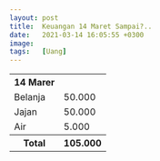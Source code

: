 ```yaml
---
layout: post
title:  Keuangan 14 Maret Sampai?..
date:   2021-03-14 16:05:55 +0300
image:  
tags:   [Uang]
---
```

<table>
  <tr>
    <th>14 Marer</th>
  </tr>
  <tr>
    <td>Belanja</td>
    <td>50.000</td>
  </tr>
  <tr>
    <td>Jajan</td>
    <td>50.000</td>
  </tr>
  <tr>
    <td>Air</td>
    <td>5.000</td>
  </tr>
  <tr>
    <th>Total</th>
    <th>105.000</th>
  </tr>
</table>
